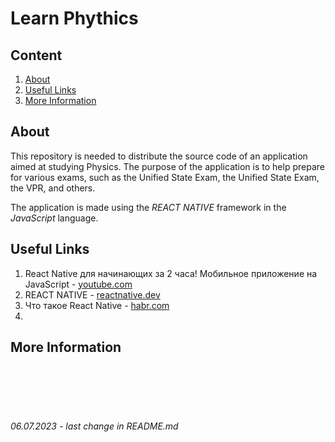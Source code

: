 # Learn Phythics



## **Content**

1. [About](/README.md#about)
2. [Useful Links](/README.md#useful-links)
3. [More Information](/README.md#more-information)
   


## **About**

This repository is needed to distribute the source code of an application aimed at studying Physics. The purpose of the application is to help prepare for various exams, such as the Unified State Exam, the Unified State Exam, the VPR, and others.

The application is made using the *REACT NATIVE* framework in the *JavaScript* language.


## **Useful Links**

1. React Native для начинающих за 2 часа! Мобильное приложение на JavaScript - [youtube.com](https://youtu.be/K-aD8ClG1FQ)
2. REACT NATIVE - [reactnative.dev](https://reactnative.dev/)
3. Что такое React Native - [habr.com](https://habr.com/ru/articles/596183/)
4. 

## **More Information**


<br><br><br><br>

###### 06.07.2023 - last change in README.md